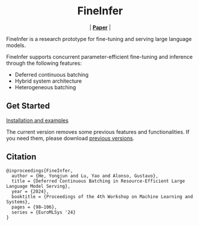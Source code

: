 <h1 align="center">
FineInfer
</h1>

<p align="center">
| <a href="https://dl.acm.org/doi/10.1145/3642970.3655835"><b>Paper</b></a> |
</p>

FineInfer is a research prototype for fine-tuning and serving large language models.

FineInfer supports concurrent parameter-efficient fine-tuning and inference through the following features:
* Deferred continuous batching
* Hybrid system architecture
* Heterogeneous batching

## Get Started
[Installation and examples](https://github.com/llm-db/FineInfer/tree/main/benchmarks/fineinfer)

The current version removes some previous features and functionalities. If you need them, please download [previous versions](https://github.com/llm-db/FineInfer/releases).

## Citation
```
@inproceedings{FineInfer,
  author = {He, Yongjun and Lu, Yao and Alonso, Gustavo},
  title = {Deferred Continuous Batching in Resource-Efficient Large Language Model Serving},
  year = {2024},
  booktitle = {Proceedings of the 4th Workshop on Machine Learning and Systems},
  pages = {98–106},
  series = {EuroMLSys '24}
}
```
